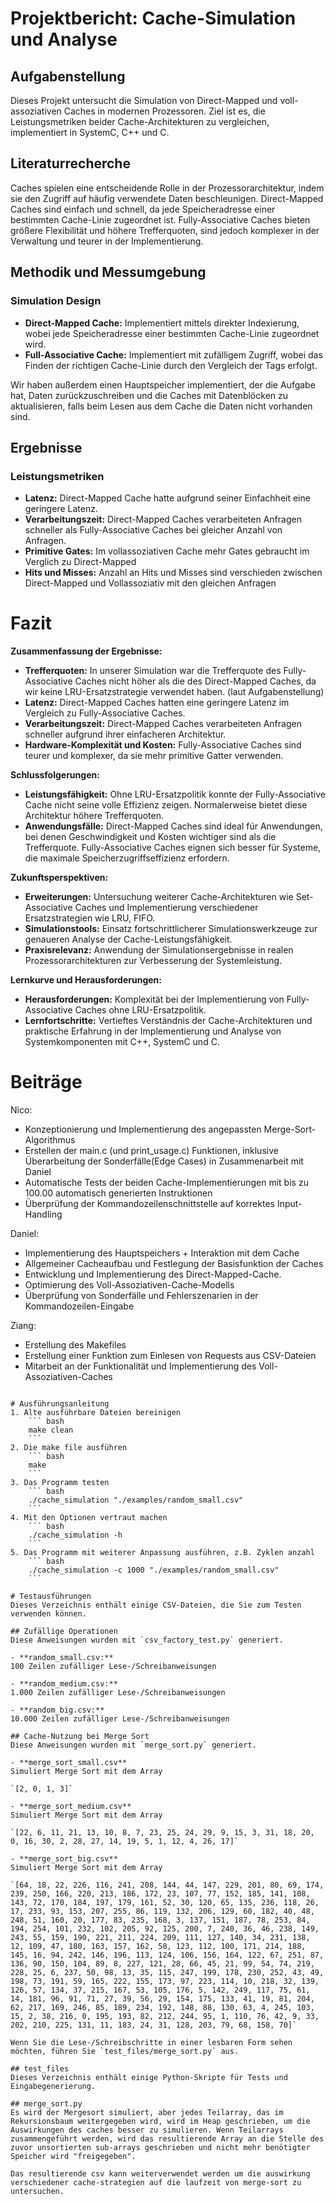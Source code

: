 # Projektbericht: Cache-Simulation und Analyse

## Aufgabenstellung
Dieses Projekt untersucht die Simulation von Direct-Mapped und voll-assoziativen Caches in modernen Prozessoren. Ziel ist es, die Leistungsmetriken beider Cache-Architekturen zu vergleichen, implementiert in SystemC, C++ und C.

## Literaturrecherche
Caches spielen eine entscheidende Rolle in der Prozessorarchitektur, indem sie den Zugriff auf häufig verwendete Daten beschleunigen. Direct-Mapped Caches sind einfach und schnell, da jede Speicheradresse einer bestimmten Cache-Linie zugeordnet ist. Fully-Associative Caches bieten größere Flexibilität und höhere Trefferquoten, sind jedoch komplexer in der Verwaltung und teurer in der Implementierung.

## Methodik und Messumgebung
### Simulation Design
- **Direct-Mapped Cache:** Implementiert mittels direkter Indexierung, wobei jede Speicheradresse einer bestimmten Cache-Linie zugeordnet wird.
- **Full-Associative Cache:** Implementiert mit zufälligem Zugriff, wobei das Finden der richtigen Cache-Linie durch den Vergleich der Tags erfolgt.

Wir haben außerdem einen Hauptspeicher implementiert, der die Aufgabe hat, Daten zurückzuschreiben und die Caches mit Datenblöcken zu aktualisieren, falls beim Lesen aus dem Cache die Daten nicht vorhanden sind.

## Ergebnisse
### Leistungsmetriken
- **Latenz:** Direct-Mapped Cache hatte aufgrund seiner Einfachheit eine geringere Latenz.
- **Verarbeitungszeit:** Direct-Mapped Caches verarbeiteten Anfragen schneller als Fully-Associative Caches bei gleicher Anzahl von Anfragen.
- **Primitive Gates:** Im vollassoziativen Cache mehr Gates gebraucht im Verglich zu Direct-Mapped
- **Hits und Misses:** Anzahl an Hits und Misses sind verschieden zwischen Direct-Mapped und Vollassoziativ mit den gleichen Anfragen

# Fazit 
**Zusammenfassung der Ergebnisse:**
- **Trefferquoten:** In unserer Simulation war die Trefferquote des Fully-Associative Caches nicht höher als die des Direct-Mapped Caches, da wir keine LRU-Ersatzstrategie verwendet haben. (laut Aufgabenstellung)
- **Latenz:** Direct-Mapped Caches hatten eine geringere Latenz im Vergleich zu Fully-Associative Caches.
- **Verarbeitungszeit:** Direct-Mapped Caches verarbeiteten Anfragen schneller aufgrund ihrer einfacheren Architektur.
- **Hardware-Komplexität und Kosten:** Fully-Associative Caches sind teurer und komplexer, da sie mehr primitive Gatter verwenden.

**Schlussfolgerungen:**
- **Leistungsfähigkeit:** Ohne LRU-Ersatzpolitik konnte der Fully-Associative Cache nicht seine volle Effizienz zeigen. Normalerweise bietet diese Architektur höhere Trefferquoten.
- **Anwendungsfälle:** Direct-Mapped Caches sind ideal für Anwendungen, bei denen Geschwindigkeit und Kosten wichtiger sind als die Trefferquote. Fully-Associative Caches eignen sich besser für Systeme, die maximale Speicherzugriffseffizienz erfordern.

**Zukunftsperspektiven:**
- **Erweiterungen:** Untersuchung weiterer Cache-Architekturen wie Set-Associative Caches und Implementierung verschiedener Ersatzstrategien wie LRU, FIFO.
- **Simulationstools:** Einsatz fortschrittlicherer Simulationswerkzeuge zur genaueren Analyse der Cache-Leistungsfähigkeit.
- **Praxisrelevanz:** Anwendung der Simulationsergebnisse in realen Prozessorarchitekturen zur Verbesserung der Systemleistung.

**Lernkurve und Herausforderungen:**
- **Herausforderungen:** Komplexität bei der Implementierung von Fully-Associative Caches ohne LRU-Ersatzpolitik.
- **Lernfortschritte:** Vertieftes Verständnis der Cache-Architekturen und praktische Erfahrung in der Implementierung und Analyse von Systemkomponenten mit C++, SystemC und C.

# Beiträge
Nico:

- Konzeptionierung und Implementierung des angepassten Merge-Sort-Algorithmus
- Erstellen der main.c (und print_usage.c) Funktionen, inklusive Überarbeitung der Sonderfälle(Edge Cases) in Zusammenarbeit mit Daniel
- Automatische Tests der beiden Cache-Implementierungen mit bis zu 100.00 automatisch generierten Instruktionen
- Überprüfung der Kommandozeilenschnittstelle auf korrektes Input-Handling


Daniel:
- Implementierung des Hauptspeichers + Interaktion mit dem Cache
- Allgemeiner Cacheaufbau und Festlegung der Basisfunktion der Caches
- Entwicklung und Implementierung des Direct-Mapped-Cache.
- Optimierung des Voll-Assoziativen-Cache-Modells
- Überprüfung von Sonderfälle und Fehlerszenarien in der Kommandozeilen-Eingabe

Ziang:

- Erstellung des Makefiles 
- Erstellung einer Funktion zum Einlesen von Requests aus CSV-Dateien
- Mitarbeit an der Funktionalität und Implementierung des Voll-Assoziativen-Caches
```

# Ausführungsanleitung
1. Alte ausführbare Dateien bereinigen
    ``` bash
    make clean
    ```
2. Die make file ausführen
    ``` bash
    make
    ```
3. Das Programm testen
    ``` bash
    ./cache_simulation "./examples/random_small.csv"
    ```
4. Mit den Optionen vertraut machen
    ``` bash
    ./cache_simulation -h
    ```
5. Das Programm mit weiterer Anpassung ausführen, z.B. Zyklen anzahl
    ``` bash
    ./cache_simulation -c 1000 "./examples/random_small.csv"
    ```

# Testausführungen
Dieses Verzeichnis enthält einige CSV-Dateien, die Sie zum Testen verwenden können.

## Zufällige Operationen
Diese Anweisungen wurden mit `csv_factory_test.py` generiert.

- **random_small.csv:**
100 Zeilen zufälliger Lese-/Schreibanweisungen

- **random_medium.csv:**
1.000 Zeilen zufälliger Lese-/Schreibanweisungen

- **random_big.csv:**
10.000 Zeilen zufälliger Lese-/Schreibanweisungen

## Cache-Nutzung bei Merge Sort
Diese Anweisungen wurden mit `merge_sort.py` generiert.

- **merge_sort_small.csv**
Simuliert Merge Sort mit dem Array

`[2, 0, 1, 3]`

- **merge_sort_medium.csv**
Simuliert Merge Sort mit dem Array

`[22, 6, 11, 21, 13, 10, 8, 7, 23, 25, 24, 29, 9, 15, 3, 31, 18, 20, 0, 16, 30, 2, 28, 27, 14, 19, 5, 1, 12, 4, 26, 17]`

- **merge_sort_big.csv**
Simuliert Merge Sort mit dem Array

`[64, 18, 22, 226, 116, 241, 208, 144, 44, 147, 229, 201, 80, 69, 174, 239, 250, 166, 220, 213, 186, 172, 23, 107, 77, 152, 185, 141, 108, 143, 72, 170, 184, 197, 179, 161, 52, 30, 120, 65, 135, 236, 118, 26, 17, 233, 93, 153, 207, 255, 86, 119, 132, 206, 129, 60, 182, 40, 48, 248, 51, 160, 20, 177, 83, 235, 168, 3, 137, 151, 187, 78, 253, 84, 194, 254, 101, 232, 102, 205, 92, 125, 200, 7, 240, 36, 46, 238, 149, 243, 55, 159, 190, 221, 211, 224, 209, 111, 127, 140, 34, 231, 138, 12, 109, 47, 180, 163, 157, 162, 58, 123, 112, 100, 171, 214, 188, 145, 16, 94, 242, 146, 196, 113, 124, 106, 156, 164, 122, 67, 251, 87, 136, 90, 150, 104, 89, 8, 227, 121, 28, 66, 45, 21, 99, 54, 74, 219, 228, 25, 6, 237, 50, 98, 13, 35, 115, 247, 199, 178, 230, 252, 43, 49, 198, 73, 191, 59, 165, 222, 155, 173, 97, 223, 114, 10, 218, 32, 139, 126, 57, 134, 37, 215, 167, 53, 105, 176, 5, 142, 249, 117, 75, 61, 14, 181, 96, 91, 71, 27, 39, 56, 29, 154, 175, 133, 41, 19, 81, 204, 62, 217, 169, 246, 85, 189, 234, 192, 148, 88, 130, 63, 4, 245, 103, 15, 2, 38, 216, 0, 195, 193, 82, 212, 244, 95, 1, 110, 76, 42, 9, 33, 202, 210, 225, 131, 11, 183, 24, 31, 128, 203, 79, 68, 158, 70]`

Wenn Sie die Lese-/Schreibschritte in einer lesbaren Form sehen möchten, führen Sie `test_files/merge_sort.py` aus.

## test_files
Dieses Verzeichnis enthält einige Python-Skripte für Tests und Eingabegenerierung.

## merge_sort.py
Es wird der Mergesort simuliert, aber jedes Teilarray, das im Rekursionsbaum weitergegeben wird, wird im Heap geschrieben, um die Auswirkungen des caches besser zu simulieren. Wenn Teilarrays zusammengeführt werden, wird das resultierende Array an die Stelle des zuvor unsortierten sub-arrays geschrieben und nicht mehr benötigter Speicher wird "freigegeben".

Das resultierende csv kann weiterverwendet werden um die auswirkung verschiedener cache-strategien auf die laufzeit von merge-sort zu untersuchen.

